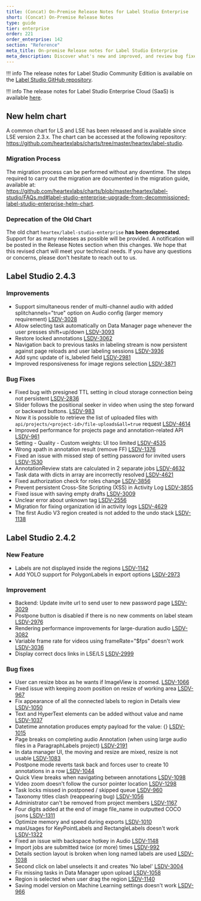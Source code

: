 ```yaml
---
title: (Concat) On-Premise Release Notes for Label Studio Enterprise
short: (Concat) On-Premise Release Notes
type: guide
tier: enterprise
order: 221
order_enterprise: 142
section: "Reference"
meta_title: On-premise Release notes for Label Studio Enterprise
meta_description: Discover what's new and improved, and review bug fixes, in the release notes and changelog for Label Studio Enterprise.
---
```


!!! info 
    The release notes for Label Studio Community Edition is available on the <a href="https://github.com/heartexlabs/label-studio/releases"> Label Studio GitHub repository</a>.

!!! info 
    The release notes for Label Studio Enterprise Cloud (SaaS) is available <a href="https://heartex.com/changelog">here</a>.

<a name="243md"></a>

## New helm chart

A common chart for LS and LSE has been released and is available since LSE version 2.3.x. The chart can be accessed at the following repository: https://github.com/heartexlabs/charts/tree/master/heartex/label-studio.

### Migration Process

The migration process can be performed without any downtime. The steps required to carry out the migration are documented in the migration guide, available at: https://github.com/heartexlabs/charts/blob/master/heartex/label-studio/FAQs.md#label-studio-enterprise-upgrade-from-decommissioned-label-studio-enterprise-helm-chart.

### Deprecation of the Old Chart

The old chart `heartex/label-studio-enterprise` **has been deprecated**. Support for as many releases as possible will be provided. A notification will be posted in the Release Notes section when this changes. We hope that this revised chart will meet your technical needs. If you have any questions or concerns, please don't hesitate to reach out to us.
  
## Label Studio 2.4.3

### Improvements
- Support simultaneous render of multi-channel audio with added splitchannels="true" option on Audio config (larger memory requirement) [LSDV-3028](https://labelstudio.aha.io/features/LSDV-3028)
- Allow selecting task automatically on Data Manager page whenever the user presses shift+up/down [LSDV-3093](https://labelstudio.aha.io/features/LSDV-3093)
- Restore locked annotations [LSDV-3062](https://labelstudio.aha.io/features/LSDV-3062)
- Navigation back to previous tasks in labeling stream is now persistent against page reloads and user labeling sessions [LSDV-3936](https://labelstudio.aha.io/features/LSDV-3936)
- Add sync update of is_labeled field [LSDV-2981](https://labelstudio.aha.io/features/LSDV-2981)
- Improved responsiveness for image regions selection [LSDV-3871](https://labelstudio.aha.io/features/LSDV-3871)

### Bug Fixes
- Fixed bug with presigned TTL setting in cloud storage connection being not persistent [LSDV-2836](https://labelstudio.aha.io/features/LSDV-2836)
- Slider follows the positional seeker in video when using the step forward or backward buttons. [LSDV-983](https://labelstudio.aha.io/features/LSDV-983)
- Now it is possible to retrieve the list of uploaded files with `api/projects/<project-id>/file-uploads&all=true` request [LSDV-4614](https://labelstudio.aha.io/features/LSDV-4614)
- Improved performance for projects page and annotation-related API [LSDV-961](https://labelstudio.aha.io/features/LSDV-961)
- Setting - Quality - Custom weights: UI too limited [LSDV-4535](https://labelstudio.aha.io/features/LSDV-4535)
- Wrong xpath in annotation result (remove FF) [LSDV-1376](https://labelstudio.aha.io/features/LSDV-1376)
- Fixed an issue with missed step of setting password for invited users [LSDV-1530](https://labelstudio.aha.io/features/LSDV-1530)
- AnnotationReview stats are calculated in 2 separate jobs [LSDV-4632](https://labelstudio.aha.io/features/LSDV-4632)
- Task data with dicts in array are incorrectly resolved [LSDV-4621](https://labelstudio.aha.io/features/LSDV-4621)
- Fixed authorization check for roles change [LSDV-3856](https://labelstudio.aha.io/features/LSDV-3856)
- Prevent persistent Cross-Site Scripting (XSS) in Activity Log [LSDV-3855](https://labelstudio.aha.io/features/LSDV-3855)
- Fixed issue with saving empty drafts [LSDV-3009](https://labelstudio.aha.io/features/LSDV-3009)
- Unclear error about unknown tag [LSDV-2556](https://labelstudio.aha.io/features/LSDV-2556)
- Migration for fixing organization id in activity logs [LSDV-4629](https://labelstudio.aha.io/features/LSDV-4629)
- The first Audio V3 region created is not added to the undo stack [LSDV-1138](https://labelstudio.aha.io/features/LSDV-1138)


<a name="242md"></a>

## Label Studio 2.4.2

### New Feature
- Labels are not displayed inside the regions [LSDV-1142](https://labelstudio.aha.io/features/LSDV-1142)
- Add YOLO support for PolygonLabels in export options [LSDV-2973](https://labelstudio.aha.io/features/LSDV-2973)

### Improvement
- Backend: Update invite url to send user to new password page [LSDV-3029](https://labelstudio.aha.io/features/LSDV-3029)
- Postpone button is disabled if there is no new comments on label steam [LSDV-2976](https://labelstudio.aha.io/features/LSDV-2976)
- Rendering performance improvements for large-duration audio [LSDV-3082](https://labelstudio.aha.io/features/LSDV-3082)
- Variable frame rate for videos using frameRate="$fps" doesn't work [LSDV-3036](https://labelstudio.aha.io/features/LSDV-3036)
- Display correct docs links in LSE/LS [LSDV-2999](https://labelstudio.aha.io/features/LSDV-2999)

### Bug fixes
- User can resize bbox as he wants if ImageView is zoomed. [LSDV-1066](https://labelstudio.aha.io/features/LSDV-1066)
- Fixed issue with keeping zoom position on resize of working area [LSDV-967](https://labelstudio.aha.io/features/LSDV-967)
- Fix appearance of all the connected labels to region in Details view [LSDV-1050](https://labelstudio.aha.io/features/LSDV-1050)
- Text and HyperText elements can be added without value and name [LSDV-1037](https://labelstudio.aha.io/features/LSDV-1037)
- Datetime annotation produces empty payload for the value: {} [LSDV-1015](https://labelstudio.aha.io/features/LSDV-1015)
- Page breaks on completing audio Annotation (when using large audio files in a ParagraphLabels project) [LSDV-2191](https://labelstudio.aha.io/features/LSDV-2191)
- In data manager UI, the moving and resize are mixed, resize is not usable [LSDV-1083](https://labelstudio.aha.io/features/LSDV-1083)
- Postpone mode reverts task back and forces user to create 10 annotations in a row [LSDV-1044](https://labelstudio.aha.io/features/LSDV-1044)
- Quick View breaks when navigating between annotations [LSDV-1098](https://labelstudio.aha.io/features/LSDV-1098)
- Video zoom doesn't follow the cursor pointer location [LSDV-1298](https://labelstudio.aha.io/features/LSDV-1298)
- Task locks missed in postponed / skipped queue [LSDV-960](https://labelstudio.aha.io/features/LSDV-960)
- Taxonomy titles clash (reappearing bug) [LSDV-1056](https://labelstudio.aha.io/features/LSDV-1056)
- Administrator can't be removed from project members [LSDV-1167](https://labelstudio.aha.io/features/LSDV-1167)
- Four digits added at the end of image file_name in outputted COCO jsons   [LSDV-1311](https://labelstudio.aha.io/features/LSDV-1311)
- Optimize memory and speed during exports [LSDV-1010](https://labelstudio.aha.io/features/LSDV-1010)
- maxUsages for KeyPointLabels and RectangleLabels doesn't work [LSDV-1322](https://labelstudio.aha.io/features/LSDV-1322)
- Fixed an issue with backspace hotkey in Audio [LSDV-1148](https://labelstudio.aha.io/features/LSDV-1148)
- Import jobs are submitted twice (or more) times [LSDV-992](https://labelstudio.aha.io/features/LSDV-992)
- Details section layout is broken when long named labels are used  [LSDV-1038](https://labelstudio.aha.io/features/LSDV-1038)
- Second click on label unselects it and creates 'No label' [LSDV-3004](https://labelstudio.aha.io/features/LSDV-3004)
- Fix missing tasks in Data Manager upon upload [LSDV-1058](https://labelstudio.aha.io/features/LSDV-1058)
- Region is selected when user drag the region [LSDV-1140](https://labelstudio.aha.io/features/LSDV-1140)
- Saving model version on Machine Learning settings doesn't work [LSDV-966](https://labelstudio.aha.io/features/LSDV-966)
